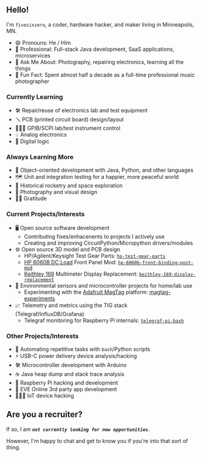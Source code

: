## Hello!

I'm `fivesixzero`, a coder, hardware hacker, and maker living in Minneapolis, MN.

- 😄 Pronouns: He / Him
- 🏢 Professional: Full-stack Java development, SaaS applications, microservices
- 💬 Ask Me About: Photography, repairing electronics, learning all the things
- 🤔 Fun Fact: Spent almost half a decade as a full-time professional music photographer

### Currently Learning

- 🛠 Repair/reuse of electronics lab and test equipment
- 🪛 PCB (printed circuit board) design/layout
- 👨🏻‍🔬 GPIB/SCPI lab/test instrument control
- 💡 Analog electronics
- 🤖 Digital logic

### Always Learning More

- 🐍 Object-oriented development with Java, Python, and other languages
- 🗺 Unit and integration testing for a happier, more peaceful world
- 🚀 Historical rocketry and space exploration
- 🔬 Photography and visual design
- 🙏🏼 Gratitude

### Current Projects/Interests

- 🖥 Open source software development
  - Contributing fixes/enhacenents to projects I actively use
  - Creating and improving CircuitPython/Micropython drivers/modules
- ⚙️ Open source 3D model and PCB design
  - HP/Agilent/Keysight Test Gear Parts: [`hp-test-gear-parts`](https://github.com/fivesixzero/hp-test-gear-parts)
  - [HP 6060B DC Load](https://www.keysight.com/us/en/product/6060B/300-watt-dc-electronic-load.html) Front Panel Mod: [`hp-6060b-front-binding-post-mod`](https://github.com/fivesixzero/hp-6060b-front-binding-post-mod)
  - [Keithley 169](https://www.radiomuseum.org/r/keithley_multimeter_169_dmm169dm.html) Multimeter Display Replacement: [`keithley-169-display-replacement`](https://github.com/fivesixzero/keithley-169-display-replacement)
- 🧪 Environmental sensors and microcontroller projects for home/lab use
  - Experimenting with the [Adafruit MagTag](https://www.adafruit.com/product/4819) platform: [magtag-experiments](https://github.com/fivesixzero/magtag-experiments)
- 📈 Telemetry and metrics using the TIG stack (Telegraf/InfluxDB/Grafana)
  - Telegraf monitoring for Raspberry Pi internals: [`telegraf-pi-bash`](https://github.com/fivesixzero/telegraf-pi-bash)

### Other Projects/Interests

- 📜 Automating repetitive tasks with `bash`/Python scripts
- ⚡️ USB-C power delivery device analysis/hacking
- 🛠 Microcontroller development with Arduino
- ☕️ Java heap dump and stack trace analysis
- 🍇 Raspberry Pi hacking and development
- 👾 EVE Online 3rd party app development
- 🧙🏼‍♂️ IoT device hacking

## Are you a recruiter?

If so, I am _**`not currently looking for new opportunities`**_.

However, I'm happy to chat and get to know you if you're into that sort of thing.

<!--
**fivesixzero/fivesixzero** is a ✨ _special_ ✨ repository because its `README.md` (this file) appears on your GitHub profile.

Here are some ideas to get you started:

- 🔭 I’m currently working on ...
- 🌱 I’m currently learning ...
- 👯 I’m looking to collaborate on ...
- 🤔 I’m looking for help with ...
- 💬 Ask me about ...
- 📫 How to reach me: ...
- 😄 Pronouns: ...
- ⚡ Fun fact: ...
-->
